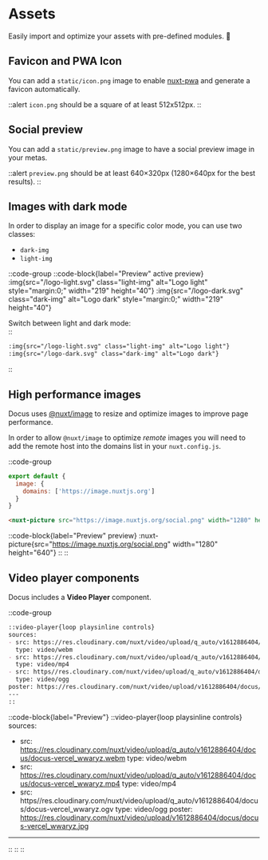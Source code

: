# Assets

Easily import and optimize your assets with pre-defined modules. 🙈

## Favicon and PWA Icon

You can add a `static/icon.png` image to enable [nuxt-pwa](https://pwa.nuxtjs.org) and generate a favicon automatically.

::alert
`icon.png` should be a square of at least 512x512px.
::

## Social preview

You can add a `static/preview.png` image to have a social preview image in your metas.

::alert
`preview.png` should be at least 640×320px (1280×640px for the best results).
::

## Images with dark mode

In order to display an image for a specific color mode, you can use two classes:

- `dark-img`
- `light-img`

::code-group
  ::code-block{label="Preview" active preview}
    :img{src="/logo-light.svg" class="light-img" alt="Logo light" style="margin:0;" width="219" height="40"}
    :img{src="/logo-dark.svg" class="dark-img" alt="Logo dark" style="margin:0;" width="219" height="40"}
  <p class="flex items-center" style="margin-bottom:0;">Switch between light and dark mode:&nbsp;<color-switcher class="inline-flex ml-2"></color-switcher></p>
  ::

  ```md [Code]
  :img{src="/logo-light.svg" class="light-img" alt="Logo light"}
  :img{src="/logo-dark.svg" class="dark-img" alt="Logo dark"}
  ```
::

## High performance images

Docus uses [@nuxt/image](https://images.nuxtjs.org) to resize and optimize images to improve page performance.

In order to allow `@nuxt/image` to optimize _remote_ images you will need to add the remote host into the domains list in your `nuxt.config.js`.

::code-group

  ```js [nuxt.config]
  export default {
    image: {
      domains: ['https://image.nuxtjs.org']
    }
  }
  ```

  ```md [Code]
  <nuxt-picture src="https://image.nuxtjs.org/social.png" width="1280" height="640" />
  ```

  ::code-block{label="Preview" preview}
    :nuxt-picture{src="https://image.nuxtjs.org/social.png" width="1280" height="640"}
  ::
::

## Video player components

Docus includes a **Video Player** component.

::code-group

  ```markdown [Markdown]
  ::video-player{loop playsinline controls}
  sources:
  - src: https://res.cloudinary.com/nuxt/video/upload/q_auto/v1612886404/docus/docus-vercel_wwaryz.webm
    type: video/webm
  - src: https://res.cloudinary.com/nuxt/video/upload/q_auto/v1612886404/docus/docus-vercel_wwaryz.mp4
    type: video/mp4
  - src: https//res.cloudinary.com/nuxt/video/upload/q_auto/v1612886404/docus/docus-vercel_wwaryz.ogv
    type: video/ogg
  poster: https://res.cloudinary.com/nuxt/video/upload/v1612886404/docus/docus-vercel_wwaryz.jpg
  ---
  ::
  ```

  ::code-block{label="Preview"}
  ::video-player{loop playsinline controls}
  sources:
  - src: https://res.cloudinary.com/nuxt/video/upload/q_auto/v1612886404/docus/docus-vercel_wwaryz.webm
    type: video/webm
  - src: https://res.cloudinary.com/nuxt/video/upload/q_auto/v1612886404/docus/docus-vercel_wwaryz.mp4
    type: video/mp4
  - src: https//res.cloudinary.com/nuxt/video/upload/q_auto/v1612886404/docus/docus-vercel_wwaryz.ogv
    type: video/ogg
  poster: https://res.cloudinary.com/nuxt/video/upload/v1612886404/docus/docus-vercel_wwaryz.jpg
  ---
  ::
  ::
::
